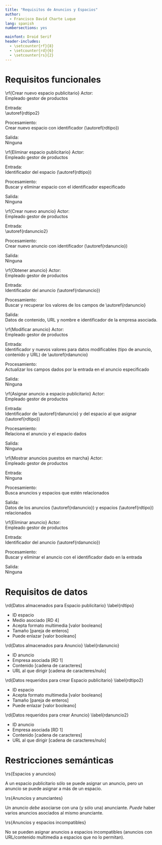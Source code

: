 ```yaml
---
title: "Requisitos de Anuncios y Espacios"
author:
  - Francisco David Charte Luque
lang: spanish
numbersections: yes

mainfont: Droid Serif
header-includes:
  - \setcounter{rf}{8}
  - \setcounter{rd}{6}
  - \setcounter{rs}{2}
---
```


# Requisitos funcionales

\rf{Crear nuevo espacio publicitario}
Actor:  
Empleado gestor de productos

Entrada:  
\autoref{rdtipo2}

Procesamiento:  
Crear nuevo espacio con identificador (\autoref{rdtipo})

Salida:  
Ninguna

\rf{Eliminar espacio publicitario}
Actor:  
Empleado gestor de productos

Entrada:  
Identificador del espacio (\autoref{rdtipo})

Procesamiento:  
Buscar y eliminar espacio con el identificador especificado

Salida:  
Ninguna

\rf{Crear nuevo anuncio}
Actor:  
Empleado gestor de productos

Entrada:  
\autoref{rdanuncio2}

Procesamiento:  
Crear nuevo anuncio con identificador (\autoref{rdanuncio})

Salida:  
Ninguna

\rf{Obtener anuncio}
Actor:  
Empleado gestor de productos

Entrada:  
Identificador del anuncio (\autoref{rdanuncio})

Procesamiento:  
Buscar y recuperar los valores de los campos de \autoref{rdanuncio}

Salida:  
Datos de contenido, URL y nombre e identificador de la empresa asociada.

\rf{Modificar anuncio}
Actor:  
Empleado gestor de productos

Entrada:  
Identificador y nuevos valores para datos modificables (tipo de anuncio, contenido y URL) de \autoref{rdanuncio}

Procesamiento:  
Actualizar los campos dados por la entrada en el anuncio especificado

Salida:  
Ninguna

\rf{Asignar anuncio a espacio publicitario}
Actor:  
Empleado gestor de productos

Entrada:  
Identificador de \autoref{rdanuncio} y del espacio al que asignar (\autoref{rdtipo})

Procesamiento:  
Relaciona el anuncio y el espacio dados

Salida:  
Ninguna

\rf{Mostrar anuncios puestos en marcha}
Actor:  
Empleado gestor de productos

Entrada:  
Ninguna

Procesamiento:  
Busca anuncios y espacios que estén relacionados

Salida:  
Datos de los anuncios (\autoref{rdanuncio}) y espacios (\autoref{rdtipo}) relacionados

\rf{Eliminar anuncio}
Actor:  
Empleado gestor de productos

Entrada:  
Identificador del anuncio (\autoref{rdanuncio})

Procesamiento:  
Buscar y eliminar el anuncio con el identificador dado en la entrada

Salida:  
Ninguna


# Requisitos de datos

\rd{Datos almacenados para Espacio publicitario}
\label{rdtipo}

- ID espacio
- Medio asociado [RD 4]
- Acepta formato multimedia [valor booleano]
- Tamaño [pareja de enteros]
- Puede enlazar [valor booleano]

\rd{Datos almacenados para Anuncio}
\label{rdanuncio}

- ID anuncio
- Empresa asociada [RD 1]
- Contenido [cadena de caracteres]
- URL al que dirigir [cadena de caracteres/nulo]

\rd{Datos requeridos para crear Espacio publicitario}
\label{rdtipo2}

- ID espacio
- Acepta formato multimedia [valor booleano]
- Tamaño [pareja de enteros]
- Puede enlazar [valor booleano]

\rd{Datos requeridos para crear Anuncio}
\label{rdanuncio2}

- ID anuncio
- Empresa asociada [RD 1]
- Contenido [cadena de caracteres]
- URL al que dirigir [cadena de caracteres/nulo]

# Restricciones semánticas

\rs{Espacios y anuncios}

A un espacio publicitario sólo se puede asignar un anuncio, pero un anuncio se puede asignar a más de un espacio.

\rs{Anuncios y anunciantes}

Un anuncio *debe* asociarse con una (y sólo una) anunciante. *Puede* haber varios anuncios asociados
al mismo anunciante.

\rs{Anuncios y espacios incompatibles}

No se pueden asignar anuncios a espacios incompatibles (anuncios con URL/contenido multimedia a espacios que no lo permitan).
